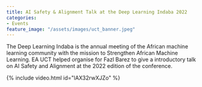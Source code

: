 ```yaml
---
title: AI Safety & Alignment Talk at the Deep Learning Indaba 2022
categories:
- Events
feature_image: "/assets/images/uct_banner.jpeg"
---
```



The Deep Learning Indaba is the annual meeting of the African machine learning community with the mission to Strengthen African Machine Learning. 
EA UCT helped organise for Fazl Barez to give a introductory talk on AI Safety and Alignment at the 2022 edition of the conference.

{% include video.html id="lAX32rwXJZo" %}
